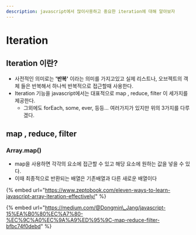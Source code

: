 ```yaml
---
description: javascript에서 많이사용하고 중요한 iteration에 대해 알아보자
---
```


# Iteration

## Iteration 이란?

*  사전적인 의미로는 **'반복'** 이라는 의미를 가지고있고 실제 리스트나,  오브젝트의 객체 들은 반복해서 하나씩 반복적으로 접근할때 사용한다.
* Iteration 기능을 javascript에서는 대표적으로 map , reduce, filter  이 세가지를 제공한다.
  * 그외에도 forEach, some, ever, 등등... 여러가지가 있지만 위의 3가지를 다루겠다.

## map , reduce, filter  

### Array.map\(\)

* map을 사용하면 각각의 요소에 접근할 수 있고 해당 요소에 원하는 값을 넣을 수 있다.
* 이때 최종적으로 반환되는 배열은 기존배열과 다른 새로운 배열이다



{% embed url="https://www.zeptobook.com/eleven-ways-to-learn-javascript-array-iteration-effectively/" %}

{% embed url="https://medium.com/@Dongmin\_Jang/javascript-15%EA%B0%80%EC%A7%80-%EC%9C%A0%EC%9A%A9%ED%95%9C-map-reduce-filter-bfbc74f0debd" %}

